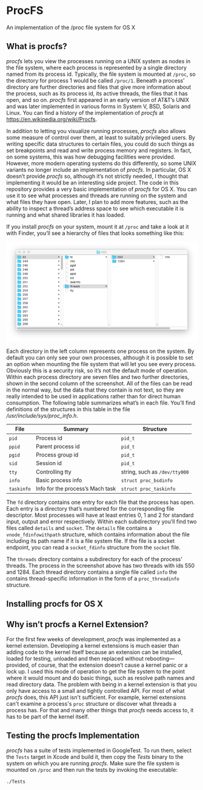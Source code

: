 # ProcFS
An implementation of the /proc file system for OS X

## What is procfs?
*procfs* lets you view the processes running on a UNIX system as nodes in the file system, where each process is represented by a single directory named from its process id. Typically, the file system is mounted at `/proc`, so the directory for process 1 would be called `/proc/1`. Beneath a process’ directory are further directories and files that give more information about the process, such as its process id, its active threads, the files that it has open, and so on. *procfs* first appeared in an early version of AT&T’s UNIX and was later implemented in various forms in System V, BSD, Solaris and Linux. You can find a history of the implementation of *procfs* at https://en.wikipedia.org/wiki/Procfs.

In addition to letting you visualize running processes, *procfs* also allows some measure of control over them, at least to suitably privileged users. By writing specific data structures to certain files, you could do such things as set breakpoints and read and write process memory and registers. In fact, on some systems, this was how debugging facilities were provided. However, more modern operating systems do this differently, so some UNIX variants no longer include an implementation of *procfs*. In particular, OS X doesn’t provide *procfs* so, although it’s not strictly needed, I thought that implementing it would be an interesting side project. The code in this repository provides a very basic implementation of *procfs* for OS X. You can use it to see what processes and threads are running on the system and what files they have open. Later, I plan to add more features, such as the ability to inspect a thread’s address space to see which executable it is running and what shared libraries it has loaded. 

If you install *procfs* on your system, mount it at `/proc` and take a look at it with Finder, you’ll see a hierarchy of files that looks something like this:

![ProcFS in Finder](ProcFS_Finder.png)

Each directory in the left column represents one process on the system. By default you can only see your own processes, although it is possible to set an option when mounting the file system that will let you see every process. Obviously this is a security risk, so it’s not the default mode of operation. Within each process directory are seven files and two further directories, shown in the second column of the screenshot. All of the files can be read in the normal way, but the data that they contain is not text, so they are really intended to be used in applications rather than for direct human consumption. The following table summarizes what’s in each file. You’ll find definitions of the structures in this table in the file */usr/include/sys/proc_info.h*.

| File    | Summary                          | Structure                     |
|---------|----------------------------------|-------------------------------|
|`pid`    | Process id                       | `pid_t`                         |
|`ppid`     | Parent process id                | `pid_t`                         |
|`pgid`     | Process group id                 | `pid_t`                         |
|`sid`      | Session id                       | `pid_t`                         |
|`tty`      | Controlling tty                  | string, such as `/dev/tty000` |
|`info`     | Basic process info               | `struct proc_bsdinfo`           |
|`taskinfo` | Info for the process’s Mach task | `struct proc_taskinfo`          |

The `fd` directory contains one entry for each file that the process has open. Each entry is a directory that’s numbered for the corresponding file descriptor. Most processes will have at least entries 0, 1 and 2 for standard input, output and error respectively. Within each subdirectory you’ll find two files called `details` and `socket`. The `details` file contains a `vnode_fdinfowithpath` structure, which contains information about the file including its path name if it is a file system file. If the file is a socket endpoint, you can read a `socket_fdinfo` structure from the `socket` file.

The `threads` directory contains a subdirectory for each of the process’ threads. The process in the screenshot above has two threads with ids 550 and 1284. Each thread directory contains a single file called `info` the contains thread-specific information in the form of a `proc_threadinfo` structure.

## Installing procfs for OS X


## Why isn’t procfs a Kernel Extension?

For the first few weeks of development, *procfs* was implemented as a kernel extension. Developing a kernel extensions is much easier than adding code to the kernel itself because an extension can be installed, loaded for testing, unloaded and then replaced without rebooting—provided, of course, that the extension doesn’t cause a kernel panic or a lock up. I used this mode of operation to get the file system to the point where it would mount and do basic things, such as resolve path names and read directory data. The problem with being in a kernel extension is that you only have access to a small and tightly controlled API. For most of what *procfs* does, this API just isn't sufficient. For example, kernel extensions can't examine a process's `proc` structure or discover what threads a process has. For that and many other things that *procfs* needs access to, it has to be part of the kernel itself.

## Testing the procfs Implementation

*procfs* has a suite of tests implemented in GoogleTest. To run them, select the `Tests` target in Xcode and build it, then copy the *Tests* binary to the system on which you are running *procfs*. Make sure the file system is mounted on `/proc` and then run the tests by invoking the executable:
````
./Tests
````
